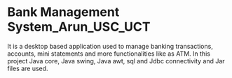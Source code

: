# Bank Management System_Arun_USC_UCT
It is a desktop based application used to manage banking transactions, accounts, mini statements and more functionalities like as ATM. In this project Java core, Java swing, Java awt, sql and Jdbc connectivity and Jar files are used.
